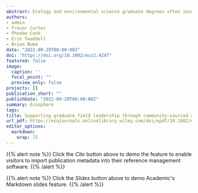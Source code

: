 ```yaml
---
abstract: Ecology and environmental science graduate degrees often involve fieldwork, frequently led by the graduate student. Few formal resources exist to support graduate students in successfully planning and implementing a data collection field campaign, even though this experience may be fundamental to completing a graduate degree. Graduate fieldwork requires leading and managing a team, often in unique circumstances (including long hours, remote regions, etc.), and therefore can be challenging even for those with previous leadership or field experience. Our objectives were to (1) collect general advice for graduate students on leading fieldwork safely and effectively, (2) solicit specific suggestions on resources and actions to take before, during, and after the field season, and (3) develop a series of recommendations for labs, departments, and universities to better prepare and support their students. We developed a survey to solicit community input and distributed it widely to the ecological sciences community via email LISTSERVs and social media. Here, we present results from the survey responses, including a summary of the perceived challenges that graduate students face while leading their own fieldwork, suggestions for how to prepare and complete fieldwork successfully, and a compilation of resources. Graduate field leaders can improve success via clear communication, risk assessment and procedural planning implemented before, during, and after the field season. Labs, principal investigators, departments, and professional societies can support graduate field leaders by formalizing institutional resources, financial support, and incentivizing skill development. Field leadership is a critical skill to develop during graduate education, and contributes to the success, retention, and advancement of researchers in the natural sciences.
authors:
- admin
- Trevor Carter
- Phoebe Cook
- Erin Twaddell
- Brian Buma
date: "2022-09-29T00:00:00Z"
doi: "https://doi.org/10.1002/ecs2.4247"
featured: false
image:
  caption: ''
  focal_point: ""
  preview_only: false
projects: []
publication_short: ""
publishDate: "2022-09-29T00:00:00Z"
summary: Ecosphere
tags:
title: Supporting graduate field leadership through community-sourced advice, action, and policy
url_pdf: https://esajournals.onlinelibrary.wiley.com/doi/epdf/10.1002/ecs2.4247
editor_options: 
  markdown: 
    wrap: 72
---
```


{{% alert note %}} Click the *Cite* button above to demo the feature to
enable visitors to import publication metadata into their reference
management software. {{% /alert %}}

{{% alert note %}} Click the *Slides* button above to demo Academic's
Markdown slides feature. {{% /alert %}}
